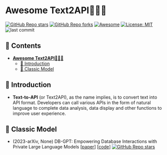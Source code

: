 # **Awesome Text2API**🎉🎉🎉
[![GitHub Repo stars](https://img.shields.io/github/stars/eosphoros-ai/Awesome-Text2SQL?style=social)](https://github.com/eosphoros-ai/Awesome-Text2SQL/)
[![GitHub Repo forks](https://img.shields.io/github/forks/eosphoros-ai/Awesome-Text2SQL?style=social)](https://github.com/eosphoros-ai/Awesome-Text2SQL/)
[![Awesome](https://img.shields.io/badge/Awesome-Text2API-green)](https://github.com/eosphoros-ai/Awesome-Text2SQL/) 
[![License: MIT](https://img.shields.io/badge/License-MIT-green.svg)](https://opensource.org/licenses/MIT) 
![last commit](https://img.shields.io/github/last-commit/eosphoros-ai/Awesome-Text2SQL?color=green)

## 📜 Contents
- [**Awesome Text2API**🎉🎉🎉](#awesome-text2sql)
  - [👋 Introduction](#-introduction)
  - [💬 Classic Model](#-classic-model)

## 👋 Introduction
- **Text-to-API** (or Text2API), as the name implies, is to convert text into API format. Developers can call various APIs in the form of natural language to complete data analysis, data display and other functions to improve user experience.


## 💬 Classic Model
- (2023-arXiv, None) DB-GPT: Empowering Database Interactions with Private Large Language Models
[[paper](https://arxiv.org/pdf/2312.17449.pdf)]
[[code](https://github.com/eosphoros-ai/DB-GPT)]
[![GitHub Repo stars](https://img.shields.io/github/stars/eosphoros-ai/DB-GPT?style=social)](https://github.com/eosphoros-ai/DB-GPT)
